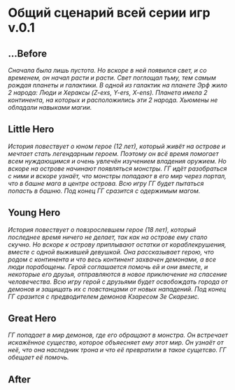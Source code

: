 # Общий сценарий всей серии игр v.0.1

## ...Before

_Сначала была лишь пустота. Но вскоре в ней появился свет, и со временем, он начал расти и расти. Свет поглощал тьму, тем самым рождая планеты и галактики. В одной из галактик на планете Эрф жило 2 народа: Люди и Хераксы (Z-exs, Y-ers, X-ens). Планета имела 2 континента, на которых и расположились эти 2 народа. Хьюмены не обладали навыками магии._

## Little Hero

_История повествует о юном герое (12 лет), который живёт на острове и мечтает стать легендарным героем. Поэтому он всё время помогает всем нуждающимся и очень увлечён изучением владения оружием. Но вскоре на острове начинают появляться монстры. ГГ идёт разобраться с ними и вскоре узнаёт, что монстры попадают в его мир через портал, что в башне мага в центре острова. Всю игру ГГ будет пытаться попасть в башню. Под конец ГГ сразится с одержимым магом._

## Young Hero

_История повествует о повзрослевшем герое (18 лет), который последнее время ничего не делает, так как на острове ему стало скучно. Но вскоре к острову приплывают остатки от кораблекрушения, вместе с одной выжившей девушкой. Она рассказывает герою, что родом с континента и что весь континент захвачен демонами, а все люди порабощены. Герой соглашается помочь ей и они вместе, и некоторые его друзья, отправляются в новое приключение на спасение человечества. Всю игру герой с друзьями будет освобождать города от демонов и защищать их с повстанцами от новых нападений. Под конец ГГ сразится с предводителем демонов Кзаресом Зе Скарезис._

## Great Hero

_ГГ попадает в мир демонов, где его обращают в монстра. Он встречает искажённое существо, которое объяесняет ему этот мир. Он узнаёт от неё, что она наследник трона и что её превратили в такое сущетсво. ГГ обещает её помочь._

## After
